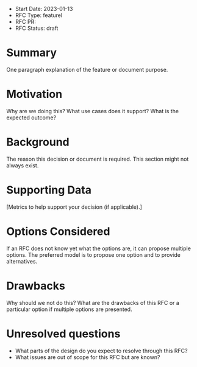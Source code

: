 - Start Date: 2023-01-13
- RFC Type: featurel
- RFC PR: <link>
- RFC Status: draft

# Summary

One paragraph explanation of the feature or document purpose.

# Motivation

Why are we doing this? What use cases does it support? What is the expected outcome?

# Background

The reason this decision or document is required. This section might not always exist.

# Supporting Data

[Metrics to help support your decision (if applicable).]

# Options Considered

If an RFC does not know yet what the options are, it can propose multiple options. The
preferred model is to propose one option and to provide alternatives.

# Drawbacks

Why should we not do this? What are the drawbacks of this RFC or a particular option if
multiple options are presented.

# Unresolved questions

- What parts of the design do you expect to resolve through this RFC?
- What issues are out of scope for this RFC but are known?
